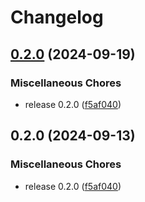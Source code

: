 # Changelog

## [0.2.0](https://github.com/rezmoss/axios4go/compare/v0.1.0...v0.2.0) (2024-09-19)


### Miscellaneous Chores

* release 0.2.0 ([f5af040](https://github.com/rezmoss/axios4go/commit/f5af040ab3a15fff104d8154f79f59bcdc46292a))

## 0.2.0 (2024-09-13)


### Miscellaneous Chores

* release 0.2.0 ([f5af040](https://github.com/Blackvote/axios4go/commit/f5af040ab3a15fff104d8154f79f59bcdc46292a))
